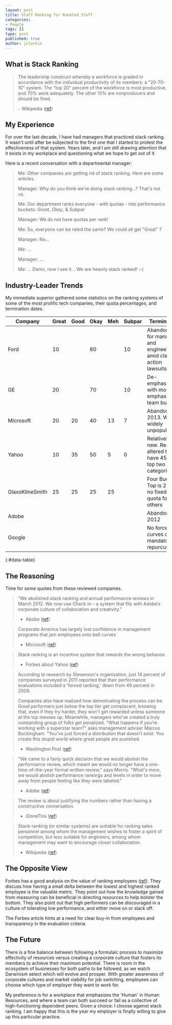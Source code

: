 ```yaml
---
layout: post
title: Staff Ranking for Rankled Staff
categories:
- People
tags: []
type: post
published: true
author: jclarkin 
---
```


<style>
  #data-table, #data-table th, #data-table td {
    border: 1px solid black;
    padding: 5px;
  }
  #data-table th {
    font-weight: bold;
  }
  
</style>

## What is Stack Ranking

> The leadership construct whereby a workforce is graded in accordance with the individual productivity of its members: a "20-70-10" system. The "top 20" percent of the workforce is most productive, and 70% work adequately. The other 10% are nonproducers and should be fired.
>
> `-` Wikipedia ([ref](http://en.wikipedia.org/wiki/Vitality_curve))

## My Experience

For over the last decade, I have had managers that practiced stack ranking. It wasn't until after be subjected to the first one that I started to protest the effectiveness of that system. Years later, and I am still drawing attention that it exists in my workplace and questioning what we hope to get out of it.

Here is a recent conversation with a departmental manager:

> Me: Other companies are getting rid of stack ranking. Here are some articles.
>
> Manager: Why do you think we're doing stack ranking...? That's not us.
>
> Me: Our department ranks everyone - with quotas - into performance buckets: _Great_, _Okay_, & _Subpar_
>
> Manager: We do not have quotas per rank!
>
> Me: So, everyone can be rated the same? We could all get "Great" ?
>
> Manager: No...
>
> Me: ...
>
> Manager:  ...
>
> Me: ... Damn, now I see it... We are heavily stack ranked! :-(


## Industry-Leader Trends

My immediate superior gathered some statistics on the ranking systems of some of the most prolific tech companies, their quota percentages, and termination dates.

| Company         | Great | Good | Okay | Meh | Subpar | Termination                                                         |
| --------------- | ----- | ---- | ---- | --- | ------ | ------------------------------------------------------------------- |
| Ford            | 10    |      | 80   |     | 10     | Abandoned for managers and engineers amid class action lawsuits     |
| GE              | 20    |      | 70   |     | 10     | De-emphasized with more emphasis on team building                   |
| Microsoft       | 20    | 20   | 40   | 13  |  7     | Abandoned in 2013.  Was widely unpopular                            |
| Yahoo           | 10    | 35   | 50   |  5  |  0     | Relatively new. Recently altered to have 45% in top two categories  |
| GlaxoKlineSmith | 25    | 25   | 25   | 25  |        | Four Buckets: Top is 25%, no fixed quota for others                 |
| Adobe           |       |      |      |     |        | Abandoned in 2012                                                   |
| Google          |       |      |      |     |        | No forced curves or mandatory repurcussions                         |
{:#data-table}


## The Reasoning

Time for some quotes from these reviewed companies.

> “We abolished stack ranking and annual performance reviews in March 2012. We now use Check In – a system that fits with Adobe’s corporate culture of collaboration and creativity." 
> - Abobe ([ref](http://www.forbes.com/sites/petercohan/2013/11/29/adobes-stock-up-68-since-it-dumped-stack-ranking-will-microsofts-follow/))

> Corporate America has largely lost confidence in management programs that jam employees onto bell curves 
> - Microsoft ([ref](http://www.forbes.com/sites/petercohan/2013/11/13/marissas-second-epic-fail-microsoft-abolishes-stack-ranking-as-yahoo-ramps-it-up/))

> Stack ranking is an incentive system that rewards the wrong behavior. 
> - Forbes about Yahoo ([ref](http://www.forbes.com/sites/petercohan/2013/11/13/marissas-second-epic-fail-microsoft-abolishes-stack-ranking-as-yahoo-ramps-it-up/)) 

> According to research by Stevenson's organization, just 14 percent of companies surveyed in 2011 reported that their performance evaluations included a 'forced ranking,' down from 49 percent in 2009.
>
> Companies also have realized how demotivating the process can be. Good performers just below the top tier get complacent, knowing that, even if they try harder, they won't get rewarded unless someone at the top messes up. Meanwhile, managers who've created a truly outstanding group of folks get penalized. "What happens if you’re working with a superstar team?" asks management adviser Marcus Buckingham. "You've just forced a distribution that doesn’t exist. You create this stupid world where great people are punished. 
> - Washington Post ([ref](http://www.washingtonpost.com/blogs/on-leadership/wp/2013/11/20/for-whom-the-bell-curve-tolls/))

> "We came to a fairly quick decision that we would abolish the performance review, which meant we would no longer have a one-time-of-the-year formal written review," says Morris. "What's more, we would abolish performance rankings and levels in order to move away from people feeling like they were labeled." 
> - Adobe ([ref](http://www.hreonline.com/HRE/view/story.jhtml?id=534355695))

> The review is about justifying the numbers rather than having a constructive conversation. 
> - iDoneThis ([ref](http://blog.idonethis.com/why-stack-rank-doesnt-measure-up/))

> Stack-ranking (or similar systems) are suitable for ranking sales personnel among whom the management wishes to foster a spirit of competition, but less suitable for engineers, among whom management may want to encourage closer collaboration. 
> - Wikipedia ([ref](http://en.wikipedia.org/wiki/Vitality_curve))


## The Opposite View

Forbes has a good analysis on the value of ranking employees ([ref](http://www.forbes.com/sites/robertsher/2012/07/10/the-case-for-stack-ranking-of-employees/)). They discuss how having a small delta between the lowest and highest ranked employee is the valuable metric. They point out how the knowledge gained from measuring can be beneficial in directing resources to help bolster the bottom. They also point out that high performers can be discouraged in a culture of tolerating low performance, and either move on or slack off.

The Forbes article hints at a need for clear buy-in from employees and transparency in the evaluation criteria. 

## The Future

There is a fine balance between following a formulaic process to maximize effectivity of resources versus creating a corporate culture that fosters its members to achieve their maximum potential. There is room in the ecosystem of businesses for both paths to be followed, as we watch Darwinism select which will evolve and prosper. With greater awareness of corporate cultures and market viability for job switching, employees can choose which type of employer they want to work for. 

My preference is for a workplace that emphasizes the 'Human' in Human Resources, and where a team can both succeed or fail as a collective of high-functioning dependent peers. Given a choice: I choose against stack ranking. I am happy that this is the year my employer is finally willing to give up this particular practice.